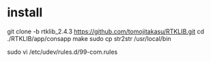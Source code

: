# install
git clone -b rtklib_2.4.3 https://github.com/tomojitakasu/RTKLIB.git
cd ./RTKLIB/app/consapp
make
sudo cp str2str /usr/local/bin


sudo vi  /etc/udev/rules.d/99-com.rules
